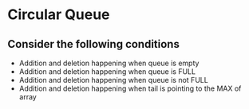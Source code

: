 # Circular Queue 
## Consider the following conditions
* Addition and deletion happening when queue is empty
* Addition and deletion happening when queue is FULL
* Addition and deletion happening when queue is not FULL
* Addition and deletion happening when tail is pointing to the MAX of array
